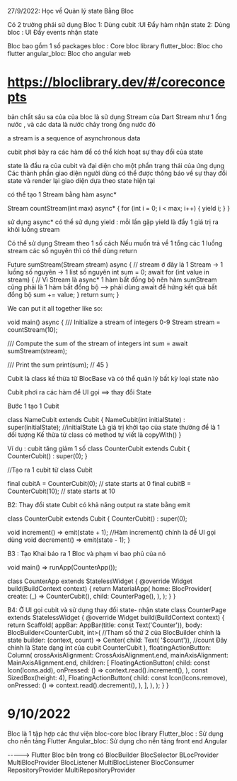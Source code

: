 27/9/2022: Học về Quản lý state Bằng Bloc 


Có 2 trường phái sử dụng Bloc
1: Dùng cubit :UI Đẩy hàm nhận state
2: Dùng bloc : UI Đẩy events nhận state

Bloc bao gồm 1 số packages
bloc : Core bloc library 
flutter_bloc: Bloc cho flutter
angular_bloc: Bloc cho angular web 

#  https://bloclibrary.dev/#/coreconcepts
bản chất sâu sa của của bloc là sử dụng Stream của Dart
Stream như 1 ống nước , và các data là nước chảy trong ống nước đó

a stream is a sequence of asynchronous data

cubit phơi bày ra các hàm để có thể kích hoạt sự thay đổi của state

state là đầu ra của cubit và đại diện cho một phần trạng thái của ứng dụng
Các thành phần giao diện người dùng có thể được thông báo về sự thay đổi state và render lại giao diện dựa theo state hiện tại 

có thể tạo 1 Stream bằng hàm async*

Stream<int> countStream(int max) async* {
  for (int i = 0; i < max; i++) {
    yield i;
  }
}

sử dụng async* có thể sử dụng yield : mỗi lần gặp yield là đẩy 1 giá trị ra khỏi luồng stream 

Có thể sử dụng Stream theo 1 số cách 
Nếu muốn trả về 1 tổng các 1 luồng stream các số nguyên thì có thể dùng return

Future<int> sumStream(Stream<int> stream) async {
  // stream ở đây là 1 Stream<int>  -> 1 luồng số nguyên -> 1 list số nguyên
  int sum = 0;
  await for (int value in stream) {
    // Vì Stream là async* 1 hàm bất đồng bộ nên hàm sumStream cũng phải là 1 hàm bất đồng bộ --> phải dùng await để hứng kết quả bất đồng bộ
    sum += value;
  }
  return sum;
}


We can put it all together like so:

void main() async {
  /// Initialize a stream of integers 0-9
  Stream<int> stream = countStream(10);

  /// Compute the sum of the stream of integers
  int sum = await sumStream(stream);

  /// Print the sum
  print(sum); // 45
}


Cubit là class kế thừa từ BlocBase và có thể quản lý bất kỳ loại state nào 

Cubit phơi ra các hàm để UI gọi ==> thay đổi State 


Bước 1 tạo 1 Cubit 

class NameCubit extends Cubit<int> {
NameCubit(int initialState) : super(initialState);  //initialState Là giá trị khởi tạo của state thường để là 1 đối tượng Kế thừa từ class có method tự viết là copyWith()
}

Ví dụ : cubit tăng giảm 1 số
class CounterCubit extends Cubit<int> {
CounterCubit() : super(0);
}

//Tạo ra 1 cubit từ class Cubit

final cubitA = CounterCubit(0); // state starts at 0
final cubitB = CounterCubit(10); // state starts at 10

B2: Thay đổi state
Cubit có khả năng output ra state bằng emit

class CounterCubit extends Cubit<int> {
CounterCubit() : super(0);

void increment() => emit(state + 1);   //Hàm increment() chính là để UI gọi dùng
void decrement() => emit(state - 1);
}


B3 : Tạo Khai báo ra 1 Bloc và phạm vi bao phủ của nó

void main() => runApp(CounterApp());

class CounterApp extends StatelessWidget {
  @override
  Widget build(BuildContext context) {
    return MaterialApp(
      home: BlocProvider(
        create: (_) => CounterCubit(),
        child: CounterPage(),
      ),
    );
  }
}



B4: Ở UI gọi cubit và sử dụng thay đổi state- nhận state
class CounterPage extends StatelessWidget {
  @override
  Widget build(BuildContext context) {
    return Scaffold(
      appBar: AppBar(title: const Text('Counter')),
      body: BlocBuilder<CounterCubit, int>(
        //Tham số thứ 2 của BlocBuilder chính là state
        builder: (context, count) => Center(
            child: Text(
                '$count')), //count Đây chính là State dạng int của cubit CounterCubit
      ),
      floatingActionButton: Column(
        crossAxisAlignment: CrossAxisAlignment.end,
        mainAxisAlignment: MainAxisAlignment.end,
        children: <Widget>[
          FloatingActionButton(
            child: const Icon(Icons.add),
            onPressed: () => context.read<CounterCubit>().increment(),
          ),
          const SizedBox(height: 4),
          FloatingActionButton(
            child: const Icon(Icons.remove),
            onPressed: () => context.read<CounterCubit>().decrement(),
          ),
        ],
      ),
    );
  }
}



# 9/10/2022
Bloc là 1 tập hợp các thư viện bloc-core bloc library 
Flutter_bloc : Sử dụng cho nền tảng Flutter
Angular_bloc: Sử dụng cho nền tảng front end Angular 


-----> Flutter Bloc bên trong có 
BlocBuilder
BlocSelector
BLocProvider
MultiBlocProvider
BlocListener
MultiBlocListener
BlocConsumer
RepositoryProvider
MultiRepositoryProvider

